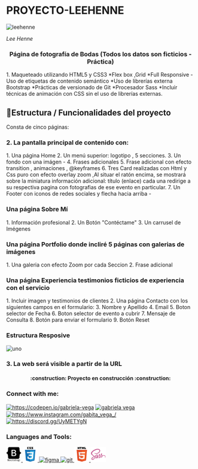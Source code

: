 # PROYECTO-LEEHENNE
![leehenne](https://user-images.githubusercontent.com/95593201/233129855-ca1fc522-9936-4261-8fce-4b1873570174.png)

<em>Lee Henne</em>
<h3 align="center">Página de fotografía de Bodas (Todos los datos son ficticios -Práctica)</h3>
1. Maqueteado utilizando HTML5 y CSS3 
 *Flex box ,Grid 
 *Full Responsive - Uso de etiquetas de contenido semántico
 *Uso de librerías externa Bootstrap 
 *Prácticas de versionado de Git 
 *Procesador Sass
 *Incluir técnicas de animación con CSS sin el uso de librerías externas. 

## :hammer:Estructura / Funcionalidades del proyecto
<p>Consta de cinco páginas:
<h3 align="left">2.	La pantalla principal de contenido con:</h3>
1. Una página Home 
2. Un menú superior: logotipo , 5 secciones.
3. Un fondo con una imágen - 
4. Frases adicionales 
5. Frase adicional con efecto transition , animaciones , @keyframes
6. Tres Card realizadas con Html y Css puro con efecto overlay zoom ,Al situar el ratón encima, se mostrará sobre la miniatura información adicional: título (enlace) cada una redirige a su respectiva pagina con fotografias de ese evento en particular.
7. Un Footer con iconos de redes sociales y flecha hacia arriba -

<h3 align="left">Una página Sobre Mí</h3>
1. Información profesional 
2. Un Botón "Contéctame" 
3. Un carrusel de Imégenes

<h3 align="left"> Una página Portfolio donde incliré 5 páginas con galerias de imágenes</h3>
1. Una galeria con efecto Zoom por cada Seccion
2. Frase adicional

<h3 align="left"> Una página Experiencia testimonios ficticios de experiencia con el servicio</h3>
1. Incluir imagen y testimonios de clientes 
2.	Una página Contacto con los siguientes campos en el formulario:
3.  Nombre y Apellido
4.  Email
5.  Boton selector de Fecha 
6.  Boton selector de evento a cubrir
7.  Mensaje de Consulta 
8.  Botón para enviar el formulario 
9.  Botón Reset
</p>
<h3 align="left">Estructura Resposive</h3>

![uno](https://user-images.githubusercontent.com/95593201/233146972-91131ef8-67c6-4af7-9d51-7454b8a90f39.jpeg)

<h3>3.	La web será visible a partir de la URL </h3>
<h4 align="center">
:construction: Proyecto en construcción :construction:
</h4>

<h3 align="left">Connect with me:</h3>
<p align="left">
<a href="https://codepen.io/https://codepen.io/gabriela-vega" target="blank"><img align="center" src="https://raw.githubusercontent.com/rahuldkjain/github-profile-readme-generator/master/src/images/icons/Social/codepen.svg" alt="https://codepen.io/gabriela-vega" height="30" width="40" /></a>
<a href="https://linkedin.com/in/gabriela vega" target="blank"><img align="center" src="https://raw.githubusercontent.com/rahuldkjain/github-profile-readme-generator/master/src/images/icons/Social/linked-in-alt.svg" alt="gabriela vega" height="30" width="40" /></a>
<a href="https://instagram.com/https://www.instagram.com/gabita_vega_/" target="blank"><img align="center" src="https://raw.githubusercontent.com/rahuldkjain/github-profile-readme-generator/master/src/images/icons/Social/instagram.svg" alt="https://www.instagram.com/gabita_vega_/" height="30" width="40" /></a>
<a href="https://discord.gg/https://discord.gg/UyMETYgN" target="blank"><img align="center" src="https://raw.githubusercontent.com/rahuldkjain/github-profile-readme-generator/master/src/images/icons/Social/discord.svg" alt="https://discord.gg/UyMETYgN" height="30" width="40" /></a>
</p>

<h3 align="left">Languages and Tools:</h3>
<p align="left"> <a href="https://getbootstrap.com" target="_blank" rel="noreferrer"> <img src="https://raw.githubusercontent.com/devicons/devicon/master/icons/bootstrap/bootstrap-plain-wordmark.svg" alt="bootstrap" width="40" height="40"/> </a> <a href="https://www.w3schools.com/css/" target="_blank" rel="noreferrer"> <img src="https://raw.githubusercontent.com/devicons/devicon/master/icons/css3/css3-original-wordmark.svg" alt="css3" width="40" height="40"/> </a> <a href="https://www.figma.com/" target="_blank" rel="noreferrer"> <img src="https://www.vectorlogo.zone/logos/figma/figma-icon.svg" alt="figma" width="40" height="40"/> </a> <a href="https://git-scm.com/" target="_blank" rel="noreferrer"> <img src="https://www.vectorlogo.zone/logos/git-scm/git-scm-icon.svg" alt="git" width="40" height="40"/> </a> <a href="https://www.w3.org/html/" target="_blank" rel="noreferrer"> <img src="https://raw.githubusercontent.com/devicons/devicon/master/icons/html5/html5-original-wordmark.svg" alt="html5" width="40" height="40"/> </a> <a href="https://sass-lang.com" target="_blank" rel="noreferrer"> <img src="https://raw.githubusercontent.com/devicons/devicon/master/icons/sass/sass-original.svg" alt="sass" width="40" height="40"/> </a> </p>

